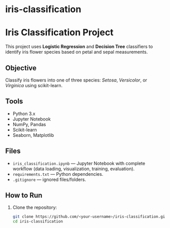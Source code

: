 # iris-classification


# Iris Classification Project

This project uses **Logistic Regression** and **Decision Tree** classifiers to identify iris flower species 
based on petal and sepal measurements.

## Objective
Classify iris flowers into one of three species: *Setosa*, *Versicolor*, or *Virginica* using scikit-learn.

## Tools
- Python 3.x
- Jupyter Notebook
- NumPy, Pandas
- Scikit-learn
- Seaborn, Matplotlib

## Files
- `iris_classification.ipynb` — Jupyter Notebook with complete workflow (data loading, visualization, training, evaluation).
- `requirements.txt` — Python dependencies.
- `.gitignore` — ignored files/folders.

## How to Run
1. Clone the repository:
   ```bash
   git clone https://github.com/<your-username>/iris-classification.git
   cd iris-classification
